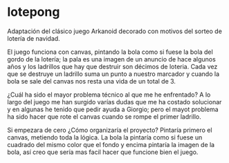 # lotepong
Adaptación del clásico juego Arkanoid decorado con motivos del sorteo de lotería de navidad.

El juego funciona con canvas, pintando la bola como si fuese la bola del gordo de la lotería; la pala es una imagen de un anuncio de hace algunos años y los ladrillos que hay que destruir son décimos de loteria. Cada vez que se destruye un ladrillo suma un punto a nuestro marcador y cuando la bola se sale del canvas nos resta una vida de un total de 3. 

¿Cuál ha sido el mayor problema técnico al que me he enfrentado? A lo largo del juego me han surgido varías dudas que me ha costado solucionar y en algunas he tenido que pedir ayuda a Giorgio; pero el mayot problema ha sido hacer que rote el canvas cuando se rompe el primer ladrillo.

Si empezara de cero ¿Cómo organizaría el proyecto? Pintaría primero el canvas, metiendo toda la lógica. La bola la pintaría como si fuese un cuadrado del mismo color que el fondo y encima pintaría la imagen de la bola, así creo que sería mas facil hacer que funcione bien el juego.
